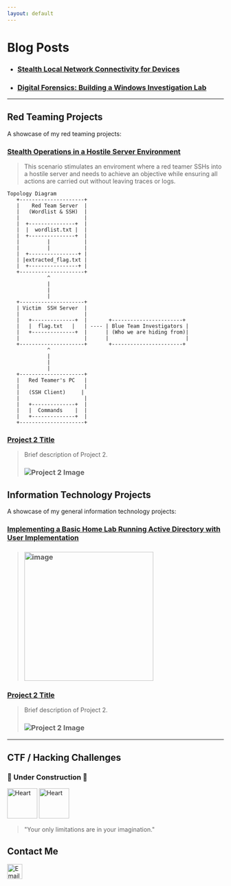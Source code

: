 ```yaml
---
layout: default
---
```


# Blog Posts
*   ### [Stealth Local Network Connectivity for Devices](blogposts/NetHardwareObfuscation.md)
*   ### [Digital Forensics: Building a Windows Investigation Lab](blogposts/WindowsForensicsLab.md)

* * *

## Red Teaming Projects

A showcase of my red teaming projects:
### [Stealth Operations in a Hostile Server Environment](redteam-projects/project1.md)  
> This scenario stimulates an enviroment where a red teamer SSHs into a hostile server and needs to achieve an objective while ensuring all actions are carried out without leaving traces or logs.
```
Topology Diagram
   +---------------------+
   |    Red Team Server  |
   |   (Wordlist & SSH)  |
   |                     |
   |  +---------------+  |
   |  |  wordlist.txt |  |
   |  +---------------+  |
   |         |           |
   |         |           |
   |  +----------------+ |
   | |extracted_flag.txt |
   |  +----------------+ |
   +---------------------+
             ^
             |
             |
             |
   +---------------------+
   | Victim  SSH Server  |
   |                     |
   |   +--------------+  |       +-----------------------+
   |   |  flag.txt   |   | ---- | Blue Team Investigators |
   |   +--------------+  |      | (Who we are hiding from)|
   |                     |      |                         |
   +---------------------+       +-----------------------+
             ^  
             |
             |
             |
   +---------------------+
   |   Red Teamer's PC   |
   |                     |
   |   (SSH Client)     |
   |                     |
   |   +--------------+  |
   |   |  Commands    |  |
   |   +--------------+  |
   +---------------------+
```

### [Project 2 Title](redteam-projects/project2.md)  
> Brief description of Project 2.
> ### ![Project 2 Image](link_to_image)  

## Information Technology Projects

A showcase of my general information technology projects:

### [Implementing a Basic Home Lab Running Active Directory with User Implementation](https://github.com/melv618/BasicADImplementation)  
> ### <img src="https://github.com/user-attachments/assets/f6d5d663-389e-4fe0-bc86-f196965c2b68" alt="image" width="300" />

### [Project 2 Title](it-projects/project2.md)  
> Brief description of Project 2.
> ### ![Project 2 Image](link_to_image)

* * *

## CTF / Hacking Challenges
### 🚧 Under Construction 🚧

<img src="https://github.com/user-attachments/assets/cf5fa6cd-2711-47ed-b92a-1f21d0d6323a" alt="Heart" width="70" height="70">
<img src="https://freepngimg.com/save/36734-pink-heart-transparent-background/600x557" alt="Heart" width="70" height="70">

> "Your only limitations are in your imagination."

## Contact Me

<a href="mailto:melvin.estrada@tutamail.com">
    <img src="https://www.freepnglogos.com/uploads/email-logo-png-30.png" alt="Email Icon" style="width: 35px; height: auto;">
</a>
